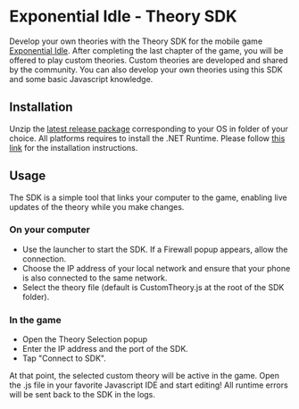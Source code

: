 # Exponential Idle - Theory SDK
Develop your own theories with the Theory SDK for the mobile game [Exponential Idle](https://conicgames.github.io/exponentialidle/). 
After completing the last chapter of the game, you will be offered to play custom theories. Custom theories are developed and shared by the community. You can also develop your own theories using this SDK and some basic Javascript knowledge.

## Installation
Unzip the [latest release package](https://github.com/conicgames/theory-sdk/releases/latest) corresponding to your OS in folder of your choice. All platforms requires to install the .NET Runtime. Please follow [this link](https://dotnet.microsoft.com/download) for the installation instructions.

## Usage
The SDK is a simple tool that links your computer to the game, enabling live updates of the theory while you make changes.

### On your computer
- Use the launcher to start the SDK. If a Firewall popup appears, allow the connection.
- Choose the IP address of your local network and ensure that your phone is also connected to the same network.
- Select the theory file (default is CustomTheory.js at the root of the SDK folder).

### In the game
- Open the Theory Selection popup
- Enter the IP address and the port of the SDK.
- Tap "Connect to SDK".

At that point, the selected custom theory will be active in the game. Open the .js file in your favorite Javascript IDE and start editing! All runtime errors will be sent back to the SDK in the logs.
